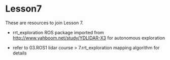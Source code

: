 # Lesson7

These are resources to join Lesson 7.

- rrt_exploration ROS package imported from http://www.yahboom.net/study/YDLIDAR-X3 for autonomous exploration

- refer to 03.ROS1 lidar course > 7.rrt_exploration mapping algorithm for details